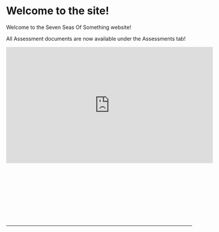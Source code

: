 # Welcome to the site! 


Welcome to the Seven Seas Of Something website! 


All Assessment documents are now available under the Assessments tab!



<iframe width="560" height="315" src="https://www.youtube.com/watch?v=pxqw-E7R4wo" frameborder="0" allow="autoplay; encrypted-media" allowfullscreen></iframe>

&nbsp;

&nbsp;

&nbsp;

&nbsp;

&nbsp;

___



